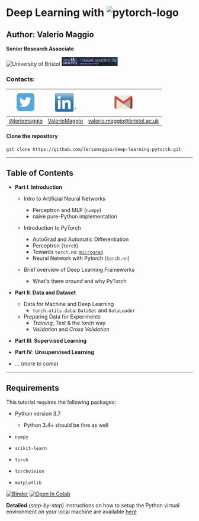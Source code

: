 
# Deep Learning with <img src="https://upload.wikimedia.org/wikipedia/commons/9/96/Pytorch_logo.png" alt="pytorch-logo" width="30%" />


## Author: Valerio Maggio

**Senior Research Associate** 

<img src="https://logos-download.com/wp-content/uploads/2016/12/University_of_Bristol_logo.png" width="30%" alt="University of Bristol" /> 
<img src="./imgs/dynamic_genetics.png" width="30%" alt="Dynamic Genetics" />

### Contacts:

|   ![twitter](./imgs/twitter_small.png)   |  ![linkedin](./imgs/linkedin_small.png)   | ![mail](./imgs/gmail_small.png)  |
| ---- | ---- | ---- |
| [@leriomaggio](http://twitter.com/leriomaggio)   |    [ValerioMaggio](http://it.linkedin.com/in/valeriomaggio)    |  [valerio.maggio@bristol.ac.uk]()     |

#### Clone the repository

```shell
git clone https://github.com/leriomaggio/deep-learning-pytorch.git
```

---

## Table of Contents

- **Part I**: **Introduction**

    - Intro to Artificial Neural Networks
    	- Perceptron and MLP (`numpy`)
    	- naive pure-Python implementation

    - Introduction to PyTorch
    	- AutoGrad and Automatic Differentiation
    	- Perceptron (`torch`)
    	- Towards `torch.nn`: [`micrograd`](https://github.com/karpathy/micrograd)
    	- Neural Network with Pytorch (`torch.nn`)

    - Brief overview of Deep Learning Frameworks
    	- What's there _around_ and why PyTorch	

- **Part II**: **Data and Dataset**
	- Data for Machine and Deep Learning
		- `torch.utils.data`: `DataSet` and `DataLoader`
	- Preparing Data for Experiments
		- _Training_,  _Test_ & the _torch_ way
		- _Validation_ and _Cross Validation_

- **Part III**: **Supervised Learning**
- **Part IV**: **Unsupervised Learning**
- ... (_more to come_)

---



## Requirements

This tutorial requires the following packages:

- Python version 3.7
	
	- Python 3.4+ should be fine as well
	
- `numpy`

- `scikit-learn`

- `torch`

- `torchvision`

- `matplotlib`

    

[![Binder](https://mybinder.org/badge_logo.svg)](https://mybinder.org/v2/gh/leriomaggio/deep-learning-pytorch/master) [![Open In Colab](https://colab.research.google.com/assets/colab-badge.svg)](https://colab.research.google.com/github/leriomaggio/deep-learning-pytorch/)



**Detailed** (_step-by-step_) instructions on how to setup the Python virtual environment on your local machine are available [here](./setup.md)